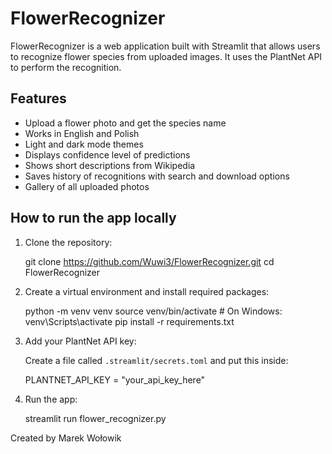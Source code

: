 # FlowerRecognizer

FlowerRecognizer is a web application built with Streamlit that allows users to recognize flower species from uploaded images. It uses the PlantNet API to perform the recognition.

## Features

- Upload a flower photo and get the species name
- Works in English and Polish
- Light and dark mode themes
- Displays confidence level of predictions
- Shows short descriptions from Wikipedia
- Saves history of recognitions with search and download options
- Gallery of all uploaded photos

## How to run the app locally

1. Clone the repository:

   git clone https://github.com/Wuwi3/FlowerRecognizer.git
   cd FlowerRecognizer

2. Create a virtual environment and install required packages:

   python -m venv venv
   source venv/bin/activate   # On Windows: venv\Scripts\activate
   pip install -r requirements.txt

3. Add your PlantNet API key:

   Create a file called `.streamlit/secrets.toml` and put this inside:

   PLANTNET_API_KEY = "your_api_key_here"

4. Run the app:

   streamlit run flower_recognizer.py




Created by Marek Wołowik
